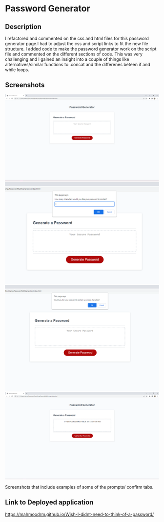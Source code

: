 # Password Generator

## Description
I refactored and commented on the css and html files for this password generator page.I had to  adjust the css and script links to fit the new file structure. I added code to make the password generator work on the script file and commented on the different sections of code. This was very challenging and I gained an insight into a couple of things like alternatives/similar functions to .concat and the differenes beteen if and while loops.

## Screenshots

![Page](./Assets/Images/Page.png)
![Prompt](./Assets/Images/Prompt.png)
![Confirm](./Assets/Images/Confirm.png)
![Password](./Assets/Images/Password.png)

Screenshots that include examples of some of the prompts/ confirm tabs.


## Link to Deployed application

https://mahmoodrm.github.io/Wish-I-didnt-need-to-think-of-a-password/